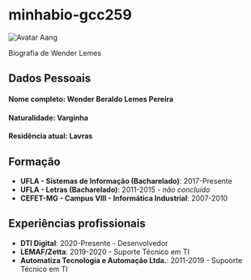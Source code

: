 # minhabio-gcc259
![Avatar Aang](https://upload.wikimedia.org/wikipedia/pt/thumb/8/86/Avatar_Aang.png/250px-Avatar_Aang.png)

Biografia de  Wender Lemes

## Dados Pessoais

#### Nome completo: Wender Beraldo Lemes Pereira
#### Naturalidade: Varginha
#### Residência atual: Lavras

## Formação

- **UFLA - Sistemas de Informação (Bacharelado)**: 2017-Presente
- **UFLA - Letras (Bacharelado)**: 2011-2015 - *não concluído*
- **CEFET-MG - Campus VIII - Informática Industrial**: 2007-2010

## Experiências profissionais

- **DTI Digital**: 2020-Presente - Desenvolvedor
- **LEMAF/Zetta**: 2019-2020 - Suporte Técnico em TI
- **Automatiza Tecnologia e Automação Ltda.**: 2011-2019 - Supoorte Técnico em TI

